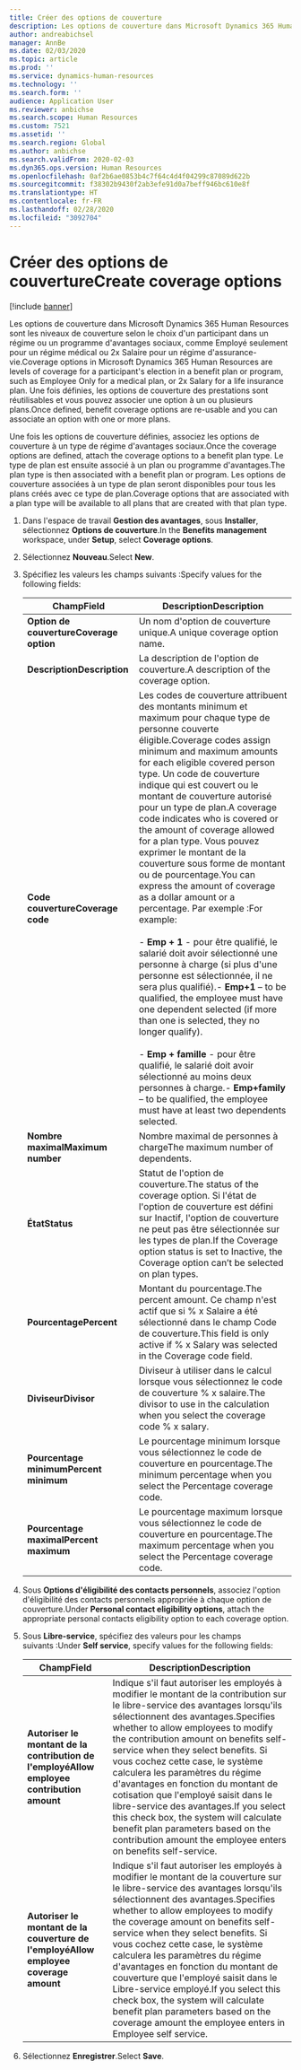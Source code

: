 ```yaml
---
title: Créer des options de couverture
description: Les options de couverture dans Microsoft Dynamics 365 Human Resources sont les niveaux de couverture selon le choix d'un participant dans un régime ou un programme d'avantages sociaux, comme Employé seulement pour un régime médical ou 2x Salaire pour un régime d'assurance-vie.
author: andreabichsel
manager: AnnBe
ms.date: 02/03/2020
ms.topic: article
ms.prod: ''
ms.service: dynamics-human-resources
ms.technology: ''
ms.search.form: ''
audience: Application User
ms.reviewer: anbichse
ms.search.scope: Human Resources
ms.custom: 7521
ms.assetid: ''
ms.search.region: Global
ms.author: anbichse
ms.search.validFrom: 2020-02-03
ms.dyn365.ops.version: Human Resources
ms.openlocfilehash: 0af2b6ae0853b4c7f64c4d4f04299c87089d622b
ms.sourcegitcommit: f38302b9430f2ab3efe91d0a7beff946bc610e8f
ms.translationtype: HT
ms.contentlocale: fr-FR
ms.lasthandoff: 02/28/2020
ms.locfileid: "3092704"
---
```

# <a name="create-coverage-options"></a><span data-ttu-id="6f4d1-103">Créer des options de couverture</span><span class="sxs-lookup"><span data-stu-id="6f4d1-103">Create coverage options</span></span>

[!include [banner](includes/preview-feature.md)]

<span data-ttu-id="6f4d1-104">Les options de couverture dans Microsoft Dynamics 365 Human Resources sont les niveaux de couverture selon le choix d'un participant dans un régime ou un programme d'avantages sociaux, comme Employé seulement pour un régime médical ou 2x Salaire pour un régime d'assurance-vie.</span><span class="sxs-lookup"><span data-stu-id="6f4d1-104">Coverage options in Microsoft Dynamics 365 Human Resources are levels of coverage for a participant's election in a benefit plan or program, such as Employee Only for a medical plan, or 2x Salary for a life insurance plan.</span></span> <span data-ttu-id="6f4d1-105">Une fois définies, les options de couverture des prestations sont réutilisables et vous pouvez associer une option à un ou plusieurs plans.</span><span class="sxs-lookup"><span data-stu-id="6f4d1-105">Once defined, benefit coverage options are re-usable and you can associate an option with one or more plans.</span></span>

<span data-ttu-id="6f4d1-106">Une fois les options de couverture définies, associez les options de couverture à un type de régime d'avantages sociaux.</span><span class="sxs-lookup"><span data-stu-id="6f4d1-106">Once the coverage options are defined, attach the coverage options to a benefit plan type.</span></span> <span data-ttu-id="6f4d1-107">Le type de plan est ensuite associé à un plan ou programme d'avantages.</span><span class="sxs-lookup"><span data-stu-id="6f4d1-107">The plan type is then associated with a benefit plan or program.</span></span> <span data-ttu-id="6f4d1-108">Les options de couverture associées à un type de plan seront disponibles pour tous les plans créés avec ce type de plan.</span><span class="sxs-lookup"><span data-stu-id="6f4d1-108">Coverage options that are associated with a plan type will be available to all plans that are created with that plan type.</span></span> 

1. <span data-ttu-id="6f4d1-109">Dans l'espace de travail **Gestion des avantages**, sous **Installer**, sélectionnez **Options de couverture**.</span><span class="sxs-lookup"><span data-stu-id="6f4d1-109">In the **Benefits management** workspace, under **Setup**, select **Coverage options**.</span></span>

2. <span data-ttu-id="6f4d1-110">Sélectionnez **Nouveau**.</span><span class="sxs-lookup"><span data-stu-id="6f4d1-110">Select **New**.</span></span>

3. <span data-ttu-id="6f4d1-111">Spécifiez les valeurs les champs suivants :</span><span class="sxs-lookup"><span data-stu-id="6f4d1-111">Specify values for the following fields:</span></span>

   | <span data-ttu-id="6f4d1-112">Champ</span><span class="sxs-lookup"><span data-stu-id="6f4d1-112">Field</span></span> | <span data-ttu-id="6f4d1-113">Description</span><span class="sxs-lookup"><span data-stu-id="6f4d1-113">Description</span></span> |
   | --- | --- |
   | <span data-ttu-id="6f4d1-114">**Option de couverture**</span><span class="sxs-lookup"><span data-stu-id="6f4d1-114">**Coverage option**</span></span> | <span data-ttu-id="6f4d1-115">Un nom d'option de couverture unique.</span><span class="sxs-lookup"><span data-stu-id="6f4d1-115">A unique coverage option name.</span></span> |
   | <span data-ttu-id="6f4d1-116">**Description**</span><span class="sxs-lookup"><span data-stu-id="6f4d1-116">**Description**</span></span> | <span data-ttu-id="6f4d1-117">La description de l'option de couverture.</span><span class="sxs-lookup"><span data-stu-id="6f4d1-117">A description of the coverage option.</span></span> |
   | <span data-ttu-id="6f4d1-118">**Code couverture**</span><span class="sxs-lookup"><span data-stu-id="6f4d1-118">**Coverage code**</span></span> | <span data-ttu-id="6f4d1-119">Les codes de couverture attribuent des montants minimum et maximum pour chaque type de personne couverte éligible.</span><span class="sxs-lookup"><span data-stu-id="6f4d1-119">Coverage codes assign minimum and maximum amounts for each eligible covered person type.</span></span> <span data-ttu-id="6f4d1-120">Un code de couverture indique qui est couvert ou le montant de couverture autorisé pour un type de plan.</span><span class="sxs-lookup"><span data-stu-id="6f4d1-120">A coverage code indicates who is covered or the amount of coverage allowed for a plan type.</span></span> <span data-ttu-id="6f4d1-121">Vous pouvez exprimer le montant de la couverture sous forme de montant ou de pourcentage.</span><span class="sxs-lookup"><span data-stu-id="6f4d1-121">You can express the amount of coverage as a dollar amount or a percentage.</span></span> <span data-ttu-id="6f4d1-122">Par exemple :</span><span class="sxs-lookup"><span data-stu-id="6f4d1-122">For example:</span></span></br></br><span data-ttu-id="6f4d1-123">- **Emp + 1** - pour être qualifié, le salarié doit avoir sélectionné une personne à charge (si plus d'une personne est sélectionnée, il ne sera plus qualifié).</span><span class="sxs-lookup"><span data-stu-id="6f4d1-123">- **Emp+1** – to be qualified, the employee must have one dependent selected (if more than one is selected, they no longer qualify).</span></span></br></br><span data-ttu-id="6f4d1-124">- **Emp + famille** - pour être qualifié, le salarié doit avoir sélectionné au moins deux personnes à charge.</span><span class="sxs-lookup"><span data-stu-id="6f4d1-124">- **Emp+family** – to be qualified, the employee must have at least two dependents selected.</span></span> |
   | <span data-ttu-id="6f4d1-125">**Nombre maximal**</span><span class="sxs-lookup"><span data-stu-id="6f4d1-125">**Maximum number**</span></span> | <span data-ttu-id="6f4d1-126">Nombre maximal de personnes à charge</span><span class="sxs-lookup"><span data-stu-id="6f4d1-126">The maximum number of dependents.</span></span> |
   | <span data-ttu-id="6f4d1-127">**État**</span><span class="sxs-lookup"><span data-stu-id="6f4d1-127">**Status**</span></span> | <span data-ttu-id="6f4d1-128">Statut de l'option de couverture.</span><span class="sxs-lookup"><span data-stu-id="6f4d1-128">The status of the coverage option.</span></span> <span data-ttu-id="6f4d1-129">Si l'état de l'option de couverture est défini sur Inactif, l'option de couverture ne peut pas être sélectionnée sur les types de plan.</span><span class="sxs-lookup"><span data-stu-id="6f4d1-129">If the Coverage option status is set to Inactive, the Coverage option can’t be selected on plan types.</span></span> |
   | <span data-ttu-id="6f4d1-130">**Pourcentage**</span><span class="sxs-lookup"><span data-stu-id="6f4d1-130">**Percent**</span></span> | <span data-ttu-id="6f4d1-131">Montant du pourcentage.</span><span class="sxs-lookup"><span data-stu-id="6f4d1-131">The percent amount.</span></span> <span data-ttu-id="6f4d1-132">Ce champ n'est actif que si % x Salaire a été sélectionné dans le champ Code de couverture.</span><span class="sxs-lookup"><span data-stu-id="6f4d1-132">This field is only active if % x Salary was selected in the Coverage code field.</span></span> |
   | <span data-ttu-id="6f4d1-133">**Diviseur**</span><span class="sxs-lookup"><span data-stu-id="6f4d1-133">**Divisor**</span></span> | <span data-ttu-id="6f4d1-134">Diviseur à utiliser dans le calcul lorsque vous sélectionnez le code de couverture % x salaire.</span><span class="sxs-lookup"><span data-stu-id="6f4d1-134">The divisor to use in the calculation when you select the coverage code % x salary.</span></span> |
   | <span data-ttu-id="6f4d1-135">**Pourcentage minimum**</span><span class="sxs-lookup"><span data-stu-id="6f4d1-135">**Percent minimum**</span></span> | <span data-ttu-id="6f4d1-136">Le pourcentage minimum lorsque vous sélectionnez le code de couverture en pourcentage.</span><span class="sxs-lookup"><span data-stu-id="6f4d1-136">The minimum percentage when you select the Percentage coverage code.</span></span> |
   | <span data-ttu-id="6f4d1-137">**Pourcentage maximal**</span><span class="sxs-lookup"><span data-stu-id="6f4d1-137">**Percent maximum**</span></span> | <span data-ttu-id="6f4d1-138">Le pourcentage maximum lorsque vous sélectionnez le code de couverture en pourcentage.</span><span class="sxs-lookup"><span data-stu-id="6f4d1-138">The maximum percentage when you select the Percentage coverage code.</span></span> |

4. <span data-ttu-id="6f4d1-139">Sous **Options d'éligibilité des contacts personnels**, associez l'option d'éligibilité des contacts personnels appropriée à chaque option de couverture.</span><span class="sxs-lookup"><span data-stu-id="6f4d1-139">Under **Personal contact eligibility options**, attach the appropriate personal contacts eligibility option to each coverage option.</span></span>

5. <span data-ttu-id="6f4d1-140">Sous **Libre-service**, spécifiez des valeurs pour les champs suivants :</span><span class="sxs-lookup"><span data-stu-id="6f4d1-140">Under **Self service**, specify values for the following fields:</span></span>

   | <span data-ttu-id="6f4d1-141">Champ</span><span class="sxs-lookup"><span data-stu-id="6f4d1-141">Field</span></span> | <span data-ttu-id="6f4d1-142">Description</span><span class="sxs-lookup"><span data-stu-id="6f4d1-142">Description</span></span> |
   | --- | --- |
   | <span data-ttu-id="6f4d1-143">**Autoriser le montant de la contribution de l'employé**</span><span class="sxs-lookup"><span data-stu-id="6f4d1-143">**Allow employee contribution amount**</span></span> | <span data-ttu-id="6f4d1-144">Indique s'il faut autoriser les employés à modifier le montant de la contribution sur le libre-service des avantages lorsqu'ils sélectionnent des avantages.</span><span class="sxs-lookup"><span data-stu-id="6f4d1-144">Specifies whether to allow employees to modify the contribution amount on benefits self-service when they select benefits.</span></span> <span data-ttu-id="6f4d1-145">Si vous cochez cette case, le système calculera les paramètres du régime d'avantages en fonction du montant de cotisation que l'employé saisit dans le libre-service des avantages.</span><span class="sxs-lookup"><span data-stu-id="6f4d1-145">If you select this check box, the system will calculate benefit plan parameters based on the contribution amount the employee enters on benefits self-service.</span></span> |
   | <span data-ttu-id="6f4d1-146">**Autoriser le montant de la couverture de l'employé**</span><span class="sxs-lookup"><span data-stu-id="6f4d1-146">**Allow employee coverage amount**</span></span> | <span data-ttu-id="6f4d1-147">Indique s'il faut autoriser les employés à modifier le montant de la couverture sur le libre-service des avantages lorsqu'ils sélectionnent des avantages.</span><span class="sxs-lookup"><span data-stu-id="6f4d1-147">Specifies whether to allow employees to modify the coverage amount on benefits self-service when they select benefits.</span></span> <span data-ttu-id="6f4d1-148">Si vous cochez cette case, le système calculera les paramètres du régime d'avantages en fonction du montant de couverture que l'employé saisit dans le Libre-service employé.</span><span class="sxs-lookup"><span data-stu-id="6f4d1-148">If you select this check box, the system will calculate benefit plan parameters based on the coverage amount the employee enters in Employee self service.</span></span> |

6. <span data-ttu-id="6f4d1-149">Sélectionnez **Enregistrer**.</span><span class="sxs-lookup"><span data-stu-id="6f4d1-149">Select **Save**.</span></span> 
